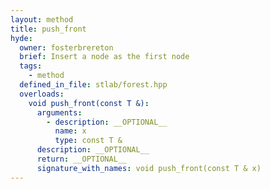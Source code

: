 ```yaml
---
layout: method
title: push_front
hyde:
  owner: fosterbrereton
  brief: Insert a node as the first node
  tags:
    - method
  defined_in_file: stlab/forest.hpp
  overloads:
    void push_front(const T &):
      arguments:
        - description: __OPTIONAL__
          name: x
          type: const T &
      description: __OPTIONAL__
      return: __OPTIONAL__
      signature_with_names: void push_front(const T & x)
---
```

